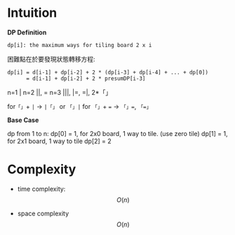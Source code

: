# Intuition

**DP Definition**

`dp[i]: the maximum ways for tiling board 2 x i `

困難點在於要發現狀態轉移方程:
```
dp[i] = d[i-1] + dp[i-2] + 2 * (dp[i-3] + dp[i-4] + ... + dp[0])
      = d[i-1] + dp[i-2] + 2 * presumDP[i-3]
```

n=1 |
n=2 ||, =
n=3 |||, |=, =|, 2*「」

for`「」`+ `|` -> `|「」` or `「」|`
for `「」`+ `=` -> `「」=`, `「=」`

**Base Case**

dp from 1 to n:
dp[0] = 1, for 2x0 board, 1 way to tile. (use zero tile)
dp[1] = 1, for 2x1 board, 1 way to tile
dp[2] = 2

# Complexity

- time complexity:
$$O(n)$$

- space complexity
$$O(n)$$